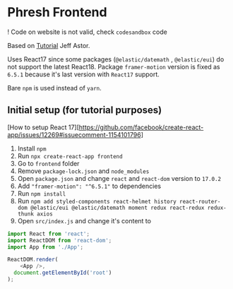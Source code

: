 # Phresh Frontend

! Code on website is not valid, check `codesandbox` code

Based on [Tutorial](https://www.jeffastor.com/blog/phresh-frontend-bootstrapping-a-react-app#project-structure) Jeff Astor.

Uses React17 since some packages (`@elastic/datemath` , `@elastic/eui`) do not support the latest React18.
Package `framer-motion` version is fixed as `6.5.1` because it's last version with `React17` support.

Bare `npm` is used instead of `yarn`.

## Initial setup (for tutorial purposes)

[How to setup React 17][https://github.com/facebook/create-react-app/issues/12269#issuecomment-1154101796]

1. Install `npm`
2. Run `npx create-react-app frontend`
3. Go to `frontend` folder
4. Remove `package-lock.json` and `node_modules`
5. Open `package.json` and change `react` and `react-dom` version to `17.0.2`
6. Add `"framer-motion": "^6.5.1"` to dependencies
7. Run `npm install`
8. Run `npm add styled-components react-helmet history react-router-dom @elastic/eui @elastic/datemath moment redux react-redux redux-thunk axios`
9. Open `src/index.js` and change it's content to
```js
import React from 'react';
import ReactDOM from 'react-dom';
import App from './App';

ReactDOM.render(
    <App />,
  document.getElementById('root')
);
```
